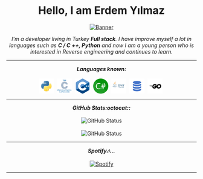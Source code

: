 <h1 align="center">Hello, I am <b>Erdem Yılmaz</b>
</h1>
<p align="center">
  <a href="https://discord.gg/cFkyzPKAgD">
  <img src="https://user-images.githubusercontent.com/58574988/114962344-2ee32d80-9e73-11eb-9b4b-ae1a30a0254c.png" alt = "Banner" height="250px" width="500px"/>
  </a>
</p>
<p align="center">
  <em>
    I'm a developer living in Turkey <b>Full stack</b>. I have improve myself a lot in languages such as <b>C / C ++, Python</b> and now I am a young person who is interested in Reverse engineering and continues to learn.
  </em> 
  <br>
<hr>
<p align="center">
<i><b>Languages known:</b></i> 
  <br><br>
  <img align="center" src="https://raw.githubusercontent.com/github/explore/80688e429a7d4ef2fca1e82350fe8e3517d3494d/topics/python/python.png" width="40px" />&nbsp;
  <img align="center" src="https://raw.githubusercontent.com/github/explore/80688e429a7d4ef2fca1e82350fe8e3517d3494d/topics/c/c.png" width="40px" />&nbsp;
  <img align="center" src="https://raw.githubusercontent.com/github/explore/80688e429a7d4ef2fca1e82350fe8e3517d3494d/topics/cpp/cpp.png" width="40px" />&nbsp;
  <img align="center" src="https://raw.githubusercontent.com/github/explore/80688e429a7d4ef2fca1e82350fe8e3517d3494d/topics/csharp/csharp.png" width="40px" />&nbsp;
  <img align="center" src="https://raw.githubusercontent.com/github/explore/80688e429a7d4ef2fca1e82350fe8e3517d3494d/topics/java/java.png" width="40px" />&nbsp;
  <img align="center" src="https://raw.githubusercontent.com/github/explore/80688e429a7d4ef2fca1e82350fe8e3517d3494d/topics/sql/sql.png" width="40px" />&nbsp;
  <img align="center" src="https://raw.githubusercontent.com/github/explore/80688e429a7d4ef2fca1e82350fe8e3517d3494d/topics/go/go.png" width="40px" />&nbsp;
</p>
<hr>
<p align = "center">
  <i><b>GitHub Stats:octocat::</b></i><br><br>
  <img src = "https://github-readme-stats.vercel.app/api?username=r3nzthecodegod&bg_color=100,FF961F,1212FF&title_color=fff&text_color=fff&hide_border=true&show_icons=true&count_private=true&locale=tr" alt="GitHub Status" />
  <br><br>
  <img src = "https://github-readme-stats.vercel.app/api/top-langs/?username=r3nzthecodegod&layout=compact&title_color=fff&text_color=fff&bg_color=100,FF961F,1212FF&hide_border=true&locale=tr" alt="GitHub Status" />
</p>
<hr>
<p align="center"> 
  <i><b>Spotify🎶...</b></i>
  <br><br>
  <a href="https://open.spotify.com/user/mhvqa49t82hmx6cxv94bnaayc"/>
    <img src="https://spotify-recently-played-readme.vercel.app/api?user=mhvqa49t82hmx6cxv94bnaayc&count=1&width=1000" alt="Spotify"/>
  </a>
</p>
<hr>
